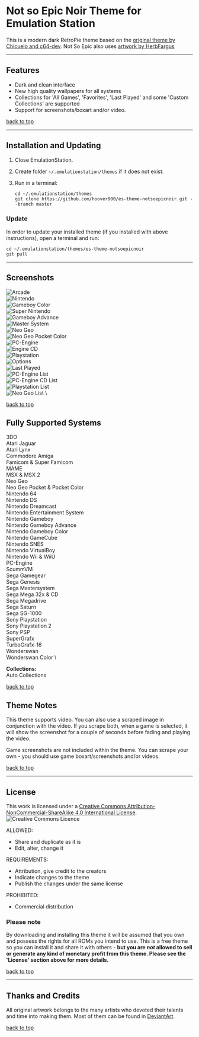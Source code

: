# Not so Epic Noir Theme for Emulation Station

This is a modern dark RetroPie theme based on the [original theme by Chicuelo and c64-dev](https://github.com/c64-dev/es-theme-epicnoir). Not So Epic also uses [artwork by HerbFargus](https://github.com/HerbFargus/es-theme-tronkyfran)

---

## Features

- Dark and clean interface
- New high quality wallpapers for all systems
- Collections for 'All Games', 'Favorites', 'Last Played' and some 'Custom Collections' are supported
- Support for screenshots/boxart and/or video.

[back to top](#notsoepicnoir-retropie-theme)

---

## Installation and Updating

1. Close EmulationStation.

2. Create folder `~/.emulationstation/themes` if it does not exist.

3. Run in a terminal:

       cd ~/.emulationstation/themes
       git clone https://github.com/hoover900/es-theme-notsoepicnoir.git --branch master

### Update

In order to update your installed theme (if you installed with above instructions), open a terminal and run:

    cd ~/.emulationstation/themes/es-theme-notsoepicnoir
    git pull

---

## Screenshots
![Arcade](./_art/samples/arcade.jpg) \
![Nintendo](./_art/samples/nes.jpg) \
![Gameboy Color](./_art/samples/gbc.jpg) \
![Super Nintendo](./_art/samples/snes.jpg) \
![Gameboy Advance](./_art/samples/gba.jpg) \
![Master System](./_art/samples/mastersystem.jpg) \
![Neo Geo](./_art/samples/neogeo.jpg) \
![Neo Geo Pocket Color](./_art/samples/neogeopocket.jpg) \
![PC-Engine](./_art/samples/pc-engine.jpg) \
![Engine CD](./_art/samples/pce-cd.jpg) \
![Playstation](./_art/samples/psx.jpg) \
![Options](./_art/samples/options.jpg) \
![Last Played](./_art/samples/lastplayed.jpg) \
![PC-Engine List](./_art/samples/pc-engine_list.jpg) \
![PC-Engine CD List](./_art/samples/pce-cd_list.jpg) \
![Playstation List](./_art/samples/psx_list.jpg) \
![Neo Geo List](./_art/samples/neogeo_list.jpg) \

[back to top](#notsoepicnoir-retropie-theme)

## Fully Supported Systems

3DO \
Atari Jaguar \
Atari Lynx \
Commodore Amiga \
Famicom & Super Famicom \
MAME \
MSX & MSX 2 \
Neo Geo \
Neo Geo Pocket & Pocket Color \
Nintendo 64 \
Nintendo DS \
Nintendo Dreamcast \
Nintendo Entertainment System \
Nintendo Gameboy \
Nintendo Gameboy  Advance\
Nintendo Gameboy Color \
Nintendo GameCube \
Nintendo SNES \
Nintendo VirtualBoy \
Nintendo Wii & WiiU \
PC-Engine \
ScummVM \
Sega Gamegear \
Sega Genesis \
Sega Mastersystem \
Sega Mega 32x & CD \
Sega Megadrive \
Sega Saturn \
Sega SG-1000 \
Sony Playstation \
Sony Playstation 2 \
Sony PSP \
SuperGrafx \
TurboGrafx-16 \
Wonderswan \
Wonderswan Color \

**Collections:** \
Auto Collections

[back to top](#notsoepicnoir-retropie-theme)

## Theme Notes

This theme supports video. You can also use a scraped image in conjunction with the video. If you scrape both, when a game is selected, it will show the screenshot for a couple of seconds before fading and playing the video.

Game screenshots are not included within the theme. You can scrape your own - you should use game boxart/screenshots and/or videos.

[back to top](#notsoepicnoir-retropie-theme)

---

## License

This work is licensed under a [Creative Commons Attribution-NonCommercial-ShareAlike 4.0 International License](http://creativecommons.org/licenses/by-nc-sa/4.0/). \
![Creative Commons Licence](https://i.creativecommons.org/l/by-nc-sa/4.0/88x31.png "Creative Commons Licence")

ALLOWED:

- Share and duplicate as it is
- Edit, alter, change it

REQUIREMENTS:

- Attribution, give credit to the creators
- Indicate changes to the theme
- Publish the changes under the same license

PROHIBITED:

- Commercial distribution

### Please note

By downloading and installing this theme it will be assumed that you own and possess the rights for all ROMs you intend to use. This is a free theme so you can install it and share it with others - **but you are *not* allowed to sell or generate any kind of monetary profit from this theme. Please see the 'License' section above for more details.**

[back to top](#notsoepicnoir-retropie-theme)

---

## Thanks and Credits

All original artwork belongs to the many artists who devoted their talents and time into making them.
Most of them can be found in [DeviantArt](http://www.deviantart.com/).

[back to top](#notsoepicnoir-retropie-theme)
